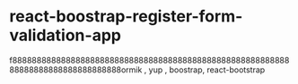 # react-boostrap-register-form-validation-app
f88888888888888888888888888888888888888888888888888888888888888888888888888888888ormik , yup , boostrap, react-bootstrap 
